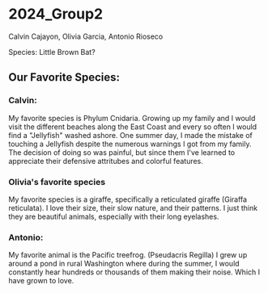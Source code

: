 # 2024_Group2

Calvin Cajayon, Olivia Garcia, Antonio Rioseco

Species: Little Brown Bat?

## Our Favorite Species:

### Calvin:

My favorite species is Phylum Cnidaria. Growing up my family and I would visit the different beaches along the East Coast and every so often I would find a "Jellyfish" washed ashore. One summer day, I made the mistake of touching a Jellyfish despite the numerous warnings I got from my family. The decision of doing so was painful, but since them I've learned to appreciate their defensive attritubes and colorful features.

### Olivia's favorite species

My favorite species is a giraffe, specifically a reticulated giraffe (Giraffa reticulata). I love their size, their slow nature, and their patterns. I just think they are beautiful animals, especially with their long eyelashes. 

### Antonio:

My favorite animal is the Pacific treefrog. (Pseudacris Regilla) I grew up around a pond in rural Washington where during the summer, I would constantly hear hundreds or thousands of them making their noise. Which I have grown to love. 